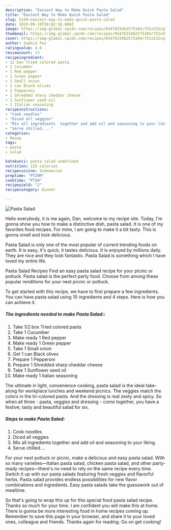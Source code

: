 ```yaml
---
description: "Easiest Way to Make Quick Pasta Salad"
title: "Easiest Way to Make Quick Pasta Salad"
slug: 5149-easiest-way-to-make-quick-pasta-salad
date: 2019-09-19T20:02:16.696Z
image: https://img-global.cpcdn.com/recipes/6547633462575104/751x532cq70/pasta-salad-recipe-main-photo.jpg
thumbnail: https://img-global.cpcdn.com/recipes/6547633462575104/751x532cq70/pasta-salad-recipe-main-photo.jpg
cover: https://img-global.cpcdn.com/recipes/6547633462575104/751x532cq70/pasta-salad-recipe-main-photo.jpg
author: Sophia Fox
ratingvalue: 4.6
reviewcount: 13
recipeingredient:
- 12 box Tried colored pasta
- 1 Cucumber
- 1 Red pepper
- 1 Green pepper
- 1 Small onion
- 1 can Black olives
- 1 Pepperoni
- 1 Shredded sharp cheddar cheese
- 1 Sunflower seed oil
- 1 Italian seasoning
recipeinstructions:
- "Cook noodles"
- "Diced all veggies"
- "Mix all ingredients  together and add oil and seasoning to your liking."
- "Serve chilled...."
categories:
- Resep
tags:
- pasta
- salad

katakunci: pasta salad undefined
nutrition: 125 calories
recipecuisine: Indonesian
preptime: "PT29M"
cooktime: "PT2H"
recipeyield: "2"
recipecategory: Dinner

---
```



![Pasta Salad](https://img-global.cpcdn.com/recipes/6547633462575104/751x532cq70/pasta-salad-recipe-main-photo.jpg)

Hello everybody, it is me again, Dan, welcome to my recipe site. Today, I'm gonna show you how to make a distinctive dish, pasta salad. It is one of my favorites food recipes. For mine, I am going to make it a bit tasty. This is gonna smell and look delicious.

Pasta Salad is only one of the most popular of current trending foods on earth. It is easy, it's quick, it tastes delicious. It is enjoyed by millions daily. They are nice and they look fantastic. Pasta Salad is something which I have loved my entire life.

Pasta Salad Recipes Find an easy pasta salad recipe for your picnic or potluck. Pasta salad is the perfect party food. Choose from among these popular renditions for your next picnic or potluck.


To get started with this recipe, we have to first prepare a few ingredients. You can have pasta salad using 10 ingredients and 4 steps. Here is how you can achieve it.

##### The ingredients needed to make Pasta Salad::

1. Take 1/2 box Tried colored pasta
1. Take 1 Cucumber
1. Make ready 1 Red pepper
1. Make ready 1 Green pepper
1. Take 1 Small onion
1. Get 1 can Black olives
1. Prepare 1 Pepperoni
1. Prepare 1 Shredded sharp cheddar cheese
1. Take 1 Sunflower seed oil
1. Make ready 1 Italian seasoning


The ultimate in light, convenience cooking, pasta salad is the ideal take-along for workplace lunches and weekend picnics. The veggies match the colors in the tri-colored pasta. And the dressing is real zesty and spicy. So when all three - pasta, veggies and dressing - come together, you have a festive, tasty and beautiful salad for six. 

##### Steps to make Pasta Salad:

1. Cook noodles
1. Diced all veggies
1. Mix all ingredients  together and add oil and seasoning to your liking.
1. Serve chilled....


For your next potluck or picnic, make a delicious and easy pasta salad. With so many varieties—Italian pasta salad, chicken pasta salad, and other party-ready recipes—there&#39;s no need to rely on the same recipe every time. Switch it up with our pasta salads featuring fresh veggies and flavorful herbs. Pasta salad provides endless possibilities for new flavor combinations and ingredients. Easy pasta salads take the guesswork out of mealtime. 

So that's going to wrap this up for this special food pasta salad recipe. Thanks so much for your time. I am confident you will make this at home. There is gonna be more interesting food in home recipes coming up. Remember to save this page in your browser, and share it to your loved ones, colleague and friends. Thanks again for reading. Go on get cooking!
